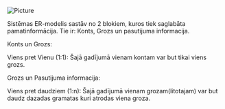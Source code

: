 ![Picture](https://raw.githubusercontent.com/Daveidos/d51-DavidsSlotovs-TiesaistesGrmatuVeikals/main/Pictures/er-diagarm.png)



Sistēmas ER-modelis sastāv no 2 blokiem, kuros tiek saglabāta pamatinformācija. Tie ir: Konts, Grozs un pasutijuma informacija. 

Konts un Grozs: 

Viens pret Vienu (1:1): Šajā gadījumā vienam kontam var but tikai viens grozs.

Grozs un Pasutijuma informacija: 

Viens pret daudziem (1:n): Šajā gadījumā vienam grozam(litotajam) var but daudz dazadas gramatas kuri atrodas viena groza.
